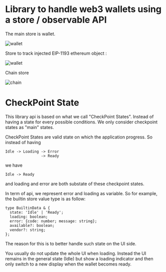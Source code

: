 # Library to handle web3 wallets using a store / observable API

The main store is wallet.

![wallet](docs/diagrams/wallet/wallet.svg?raw=true)

Store to track injected EIP-1193 ethereum object :

![wallet](docs/diagrams/builtin/builtin.svg?raw=true)

Chain store

![chain](docs/diagrams/chain/chain.svg?raw=true)

# CheckPoint State

This library api is based on what we call "CheckPoint States".
Instead of having a state for every possible conditions. We only consider checkpoint states as "main" states.

CheckPoint States are valid state on which the application progress.
So instead of having

```
Idle -> Loading -> Error
                -> Ready
```

we have

```
Idle -> Ready
```

and loading and error are both substate of these checkpoint states.

In term of api, we represent error and loading as variable. So for example, the builtin store value type is as follow:

```
type BuiltinData & {
  state: 'Idle' | 'Ready';
  loading: boolean;
  error: {code: number; message: string};
  available?: boolean;
  vendor?: string;
};
```

The reason for this is to better handle such state on the UI side.

You usually do not update the whole UI when loading. Instead the UI remains in the general state (Idle) but show a loading indicator and then only switch to a new display when the wallet becomes ready.
